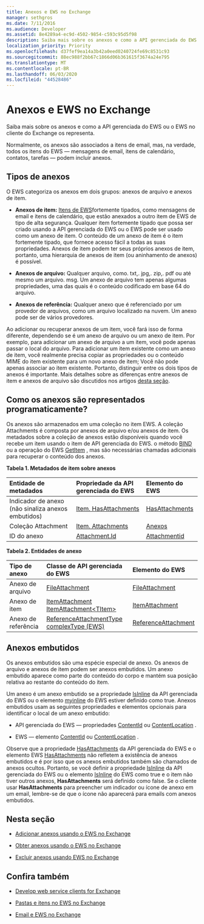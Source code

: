 ```yaml
---
title: Anexos e EWS no Exchange
manager: sethgros
ms.date: 7/11/2016
ms.audience: Developer
ms.assetid: 8e4289a4-ec9d-4502-9854-c593c95d5f98
description: Saiba mais sobre os anexos e como a API gerenciada do EWS ou o EWS no cliente do Exchange os representa.
localization_priority: Priority
ms.openlocfilehash: d37fef9ea14a3b42a0eed0240724fe69c8531c93
ms.sourcegitcommit: 88ec988f2bb67c1866d06b361615f3674a24e795
ms.translationtype: MT
ms.contentlocale: pt-BR
ms.lasthandoff: 06/03/2020
ms.locfileid: "44528486"
---
```

# <a name="attachments-and-ews-in-exchange"></a>Anexos e EWS no Exchange

Saiba mais sobre os anexos e como a API gerenciada do EWS ou o EWS no cliente do Exchange os representa.
  
Normalmente, os anexos são associados a itens de email, mas, na verdade, todos os itens do EWS — mensagens de email, itens de calendário, contatos, tarefas — podem incluir anexos.
  
## <a name="types-of-attachments"></a>Tipos de anexos

O EWS categoriza os anexos em dois grupos: anexos de arquivo e anexos de item.
  
- **Anexos de item:** [Itens de EWS](folders-and-items-in-ews-in-exchange.md)fortemente tipados, como mensagens de email e itens de calendário, que estão anexados a outro item de EWS de tipo de alta segurança. Qualquer item fortemente tipado que possa ser criado usando a API gerenciada do EWS ou o EWS pode ser usado como um anexo de item. O conteúdo de um anexo de item é o item fortemente tipado, que fornece acesso fácil a todas as suas propriedades. Anexos de item podem ter seus próprios anexos de item, portanto, uma hierarquia de anexos de item (ou aninhamento de anexos) é possível.
    
- **Anexos de arquivo:** Qualquer arquivo, como. txt,. jpg,. zip,. pdf ou até mesmo um arquivo. msg. Um anexo de arquivo tem apenas algumas propriedades, uma das quais é o conteúdo codificado em base 64 do arquivo. 
    
- **Anexos de referência:** Qualquer anexo que é referenciado por um provedor de arquivos, como um arquivo localizado na nuvem. Um anexo pode ser de vários provedores. 
    
Ao adicionar ou recuperar anexos de um item, você fará isso de forma diferente, dependendo se é um anexo de arquivo ou um anexo de item. Por exemplo, para adicionar um anexo de arquivo a um item, você pode apenas passar o local do arquivo. Para adicionar um item existente como um anexo de item, você realmente precisa copiar as propriedades ou o conteúdo MIME do item existente para um novo anexo de item; Você não pode apenas associar ao item existente. Portanto, distinguir entre os dois tipos de anexos é importante. Mais detalhes sobre as diferenças entre anexos de item e anexos de arquivo são discutidos nos artigos [desta seção](#bk_inthissection).
  
## <a name="how-are-attachments-represented-programmatically"></a>Como os anexos são representados programaticamente?

Os anexos são armazenados em uma coleção no item EWS. A coleção Attachments é composta por anexos de arquivo e/ou anexos de item. Os metadados sobre a coleção de anexos estão disponíveis quando você recebe um item usando o item de API gerenciada do EWS. o método [BIND](https://msdn.microsoft.com/library/microsoft.exchange.webservices.data.item.bind%28v=exchg.80%29.aspx) ou a operação do EWS [GetItem](https://msdn.microsoft.com/library/e3590b8b-c2a7-4dad-a014-6360197b68e4%28Office.15%29.aspx) , mas são necessárias chamadas adicionais para recuperar o conteúdo dos anexos. 
  
**Tabela 1. Metadados de item sobre anexos**

|**Entidade de metadados**|**Propriedade da API gerenciada do EWS**|**Elemento do EWS**|
|:-----|:-----|:-----|
|Indicador de anexo (não sinaliza anexos embutidos)  <br/> |[Item. HasAttachments](https://msdn.microsoft.com/library/microsoft.exchange.webservices.data.item.hasattachments%28v=exchg.80%29.aspx) <br/> |[HasAttachments](https://msdn.microsoft.com/library/538b7a85-11d7-4daa-8458-09b540760e8b%28Office.15%29.aspx) <br/> |
|Coleção Attachment  <br/> |[Item. Attachments](https://msdn.microsoft.com/library/microsoft.exchange.webservices.data.item.attachments%28v=exchg.80%29.aspx) <br/> |[Anexos](https://msdn.microsoft.com/library/b470e614-34bb-44f0-8790-7ddbdcbbd29d%28Office.15%29.aspx) <br/> |
|ID do anexo  <br/> |[Attachment.Id](https://msdn.microsoft.com/library/microsoft.exchange.webservices.data.attachment.id%28v=exchg.80%29.aspx) <br/> |[Attachmentid](https://msdn.microsoft.com/library/55a5fd77-60d1-40fa-8144-770600cedc6a%28Office.15%29.aspx) <br/> |
   
**Tabela 2. Entidades de anexo**

|**Tipo de anexo**|**Classe de API gerenciada do EWS**|**Elemento do EWS**|
|:-----|:-----|:-----|
|Anexo de arquivo  <br/> |[FileAttachment](https://msdn.microsoft.com/library/microsoft.exchange.webservices.data.fileattachment%28v=exchg.80%29.aspx) <br/> |[FileAttachment](https://msdn.microsoft.com/library/3ecea174-73d1-47fd-8917-6065cef1d565%28Office.15%29.aspx) <br/> |
|Anexo de item  <br/> |[ItemAttachment](https://msdn.microsoft.com/library/microsoft.exchange.webservices.data.itemattachment%28v=exchg.80%29.aspx) <br/> [ItemAttachment\<TItem\>](https://msdn.microsoft.com/library/dd635165%28v=exchg.80%29.aspx) <br/> |[ItemAttachment](https://msdn.microsoft.com/library/089ee599-f45e-46f5-a18a-5cfb3d2851ff%28Office.15%29.aspx) <br/> |
|Anexo de referência  <br/> |[ReferenceAttachmentType complexType (EWS)](https://msdn.microsoft.com/library/18bfa012-e903-d7f3-528a-31ccceb65463%28Office.15%29.aspx) <br/> |[ReferenceAttachment](https://msdn.microsoft.com/library/b9bde862-6b75-4a81-8033-00a47be4dc2f%28Office.15%29.aspx) <br/> |
   
## <a name="inline-attachments"></a>Anexos embutidos

Os anexos embutidos são uma espécie especial de anexo. Os anexos de arquivo e anexos de item podem ser anexos embutidos. Um anexo embutido aparece como parte do conteúdo do corpo e mantém sua posição relativa ao restante do conteúdo do item. 
  
Um anexo é um anexo embutido se a propriedade [IsInline](https://msdn.microsoft.com/library/microsoft.exchange.webservices.data.attachment.isinline%28v=exchg.80%29.aspx) da API gerenciada do EWS ou o elemento [myinline](https://msdn.microsoft.com/library/5e7712c8-372a-4a16-be64-360c5ff3961a%28Office.15%29.aspx) do EWS estiver definido como true. Anexos embutidos usam as seguintes propriedades e elementos opcionais para identificar o local de um anexo embutido: 
  
- API gerenciada do EWS — propriedades [ContentId](https://msdn.microsoft.com/library/microsoft.exchange.webservices.data.attachment.contentid%28v=exchg.80%29.aspx) ou [ContentLocation](https://msdn.microsoft.com/library/microsoft.exchange.webservices.data.attachment.contentlocation%28v=exchg.80%29.aspx) . 
    
- EWS — elemento [ContentId](https://msdn.microsoft.com/library/bc59100d-6079-414b-a6e0-7c15feaa3184%28Office.15%29.aspx) ou [ContentLocation](https://msdn.microsoft.com/library/d91cf587-24e3-4c13-8784-5ca29787cca7%28Office.15%29.aspx) . 
    
Observe que a propriedade [HasAttachments](https://msdn.microsoft.com/library/microsoft.exchange.webservices.data.item.hasattachments%28v=exchg.80%29.aspx) da API gerenciada do EWS e o elemento EWS [HasAttachments](https://msdn.microsoft.com/library/538b7a85-11d7-4daa-8458-09b540760e8b%28Office.15%29.aspx) não refletem a existência de anexos embutidos e é por isso que os anexos embutidos também são chamados de anexos ocultos. Portanto, se você definir a propriedade [IsInline](https://msdn.microsoft.com/library/microsoft.exchange.webservices.data.attachment.isinline%28v=exchg.80%29.aspx) da API gerenciada do EWS ou o elemento [IsInline](https://msdn.microsoft.com/library/5e7712c8-372a-4a16-be64-360c5ff3961a%28Office.15%29.aspx) do EWS como true e o item não tiver outros anexos, **HasAttachments** será definido como false. Se o cliente usar **HasAttachments** para preencher um indicador ou ícone de anexo em um email, lembre-se de que o ícone não aparecerá para emails com anexos embutidos. 
  
## <a name="in-this-section"></a>Nesta seção
<a name="bk_inthissection"> </a>

- [Adicionar anexos usando o EWS no Exchange](how-to-add-attachments-by-using-ews-in-exchange.md)
    
- [Obter anexos usando o EWS no Exchange](how-to-get-attachments-by-using-ews-in-exchange.md)
    
- [Excluir anexos usando EWS no Exchange](how-to-delete-attachments-by-using-ews-in-exchange.md)
    
## <a name="see-also"></a>Confira também
<a name="bk_additionalresources"> </a>

- [Develop web service clients for Exchange](develop-web-service-clients-for-exchange.md)
    
- [Pastas e itens no EWS no Exchange](folders-and-items-in-ews-in-exchange.md)
    
- [Email e EWS no Exchange](email-and-ews-in-exchange.md)
    

